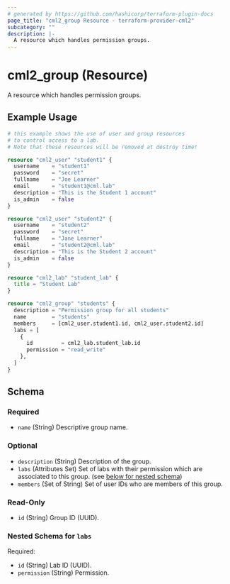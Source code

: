 ```yaml
---
# generated by https://github.com/hashicorp/terraform-plugin-docs
page_title: "cml2_group Resource - terraform-provider-cml2"
subcategory: ""
description: |-
  A resource which handles permission groups.
---
```


# cml2_group (Resource)

A resource which handles permission groups.

## Example Usage

```terraform
# this example shows the use of user and group resources
# to control access to a lab.
# Note that these resources will be removed at destroy time!

resource "cml2_user" "student1" {
  username    = "student1"
  password    = "secret"
  fullname    = "Joe Learner"
  email       = "student1@cml.lab"
  description = "This is the Student 1 account"
  is_admin    = false
}

resource "cml2_user" "student2" {
  username    = "student2"
  password    = "secret"
  fullname    = "Jane Learner"
  email       = "student2@cml.lab"
  description = "This is the Student 2 account"
  is_admin    = false
}

resource "cml2_lab" "student_lab" {
  title = "Student Lab"
}

resource "cml2_group" "students" {
  description = "Permission group for all students"
  name        = "students"
  members     = [cml2_user.student1.id, cml2_user.student2.id]
  labs = [
    {
      id         = cml2_lab.student_lab.id
      permission = "read_write"
    },
  ]
}
```

<!-- schema generated by tfplugindocs -->
## Schema

### Required

- `name` (String) Descriptive group name.

### Optional

- `description` (String) Description of the group.
- `labs` (Attributes Set) Set of labs with their permission which are associated to this group. (see [below for nested schema](#nestedatt--labs))
- `members` (Set of String) Set of user IDs who are members of this group.

### Read-Only

- `id` (String) Group ID (UUID).

<a id="nestedatt--labs"></a>
### Nested Schema for `labs`

Required:

- `id` (String) Lab ID (UUID).
- `permission` (String) Permission.
